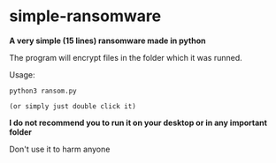 # simple-ransomware
**A very simple (15 lines) ransomware made in python**


The program will encrypt files in the folder which it was runned.

Usage:
  
    python3 ransom.py
  
    (or simply just double click it)
 
**I do not recommend you to run it on your desktop or in any important folder**

Don't use it to harm anyone


